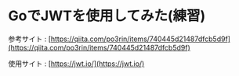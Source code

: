 # GoでJWTを使用してみた(練習)

参考サイト : [https://qiita.com/po3rin/items/740445d21487dfcb5d9f](https://qiita.com/po3rin/items/740445d21487dfcb5d9f)

使用サイト : [https://jwt.io/](https://jwt.io/)
